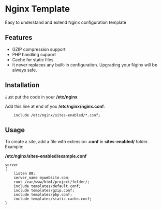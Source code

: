 # Nginx Template

Easy to understand and extend Nginx configuration template

## Features
 * GZIP compression support
 * PHP handling support
 * Cache for static files
 * It never replaces any built-in configuration. Upgrading your Nginx will be always safe.

## Installation
Just put the code in your **/etc/nginx**

Add this line at end of you **/etc/nginx/nginx.conf**:
```nginx
    include /etc/nginx/sites-enabled/*.conf;
```

## Usage

To create a site, add a file with extension **.conf** in **sites-enabled/** folder. Example:

**/etc/nginx/sites-enabled/example.conf**

```nginx
server
{
    listen 80;
    server_name mywebsite.com;
    root /var/www/html/project/folder/;
    include templates/default.conf;
    include templates/gzip.conf;
    include templates/php.conf;
    include templates/static-cache.conf;
}

```
